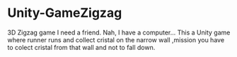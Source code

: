 # Unity-GameZigzag
3D Zigzag game
I need a friend.
Nah, I have a computer...
This a Unity game where runner runs and collect cristal on the narrow wall ,mission you have to colect cristal from that wall and not to fall down. 
